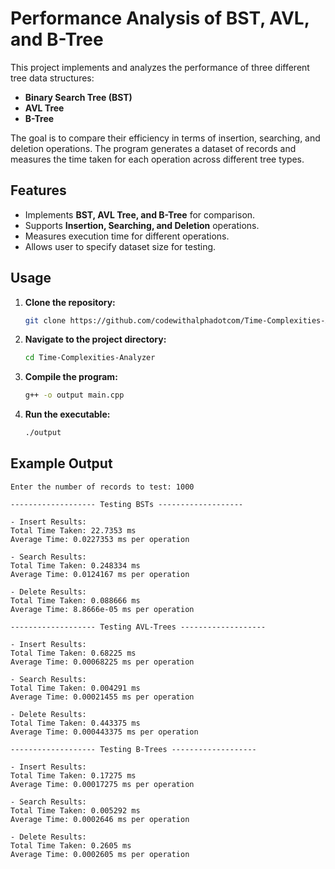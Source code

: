 # Performance Analysis of BST, AVL, and B-Tree

This project implements and analyzes the performance of three different tree data structures:

- **Binary Search Tree (BST)**
- **AVL Tree**
- **B-Tree**

The goal is to compare their efficiency in terms of insertion, searching, and deletion operations. The program generates a dataset of records and measures the time taken for each operation across different tree types.

## Features

- Implements **BST, AVL Tree, and B-Tree** for comparison.
- Supports **Insertion, Searching, and Deletion** operations.
- Measures execution time for different operations.
- Allows user to specify dataset size for testing.

## Usage

1. **Clone the repository:**
   ```sh
   git clone https://github.com/codewithalphadotcom/Time-Complexities-Analyzer.git
   ```
2. **Navigate to the project directory:**
   ```sh
   cd Time-Complexities-Analyzer
   ```
3. **Compile the program:**
   ```sh
   g++ -o output main.cpp
   ```
4. **Run the executable:**
   ```sh
   ./output
   ```

## Example Output

```
Enter the number of records to test: 1000

------------------- Testing BSTs -------------------

- Insert Results:
Total Time Taken: 22.7353 ms
Average Time: 0.0227353 ms per operation

- Search Results:
Total Time Taken: 0.248334 ms
Average Time: 0.0124167 ms per operation

- Delete Results:
Total Time Taken: 0.088666 ms
Average Time: 8.8666e-05 ms per operation

------------------- Testing AVL-Trees -------------------

- Insert Results:
Total Time Taken: 0.68225 ms
Average Time: 0.00068225 ms per operation

- Search Results:
Total Time Taken: 0.004291 ms
Average Time: 0.00021455 ms per operation

- Delete Results:
Total Time Taken: 0.443375 ms
Average Time: 0.000443375 ms per operation

------------------- Testing B-Trees -------------------

- Insert Results:
Total Time Taken: 0.17275 ms
Average Time: 0.00017275 ms per operation

- Search Results:
Total Time Taken: 0.005292 ms
Average Time: 0.0002646 ms per operation

- Delete Results:
Total Time Taken: 0.2605 ms
Average Time: 0.0002605 ms per operation
```

<!-- ## Performance Analysis

- **BST:** Fast insertion but may become unbalanced, leading to slower search times.
- **AVL Tree:** Self-balancing, ensuring efficient operations.
- **B-Tree:** Optimized for large datasets and disk storage. -->